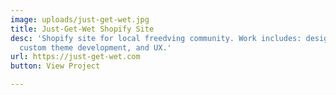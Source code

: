 ```yaml
---
image: uploads/just-get-wet.jpg
title: Just-Get-Wet Shopify Site
desc: 'Shopify site for local freedving community. Work includes: design changes,
  custom theme development, and UX.'
url: https://just-get-wet.com
button: View Project

---
```

